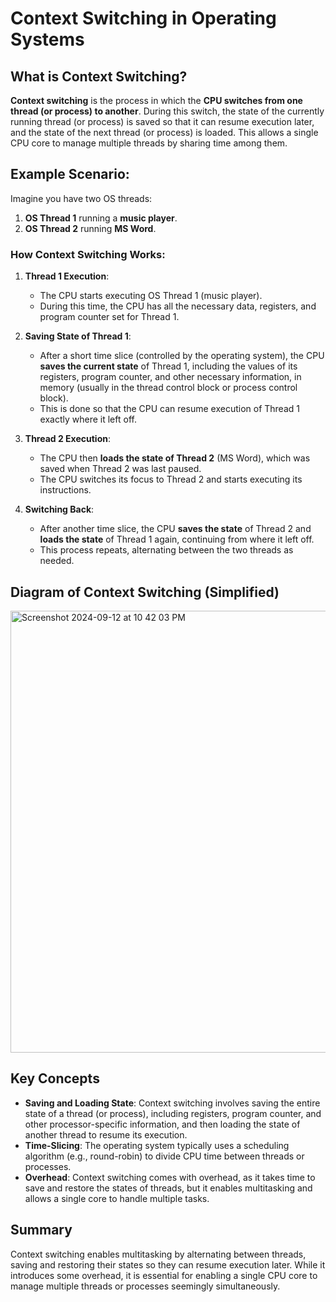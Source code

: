 # Context Switching in Operating Systems

## What is Context Switching?

**Context switching** is the process in which the **CPU switches from one thread (or process) to another**. During this switch, the state of the currently running thread (or process) is saved so that it can resume execution later, and the state of the next thread (or process) is loaded. This allows a single CPU core to manage multiple threads by sharing time among them.

## Example Scenario:

Imagine you have two OS threads:
1. **OS Thread 1** running a **music player**.
2. **OS Thread 2** running **MS Word**.

### How Context Switching Works:

1. **Thread 1 Execution**:
   - The CPU starts executing OS Thread 1 (music player).
   - During this time, the CPU has all the necessary data, registers, and program counter set for Thread 1.

2. **Saving State of Thread 1**:
   - After a short time slice (controlled by the operating system), the CPU **saves the current state** of Thread 1, including the values of its registers, program counter, and other necessary information, in memory (usually in the thread control block or process control block).
   - This is done so that the CPU can resume execution of Thread 1 exactly where it left off.

3. **Thread 2 Execution**:
   - The CPU then **loads the state of Thread 2** (MS Word), which was saved when Thread 2 was last paused.
   - The CPU switches its focus to Thread 2 and starts executing its instructions.

4. **Switching Back**:
   - After another time slice, the CPU **saves the state** of Thread 2 and **loads the state** of Thread 1 again, continuing from where it left off.
   - This process repeats, alternating between the two threads as needed.

## Diagram of Context Switching (Simplified)
<img width="707" alt="Screenshot 2024-09-12 at 10 42 03 PM" src="https://github.com/user-attachments/assets/3aad7bab-c960-40e6-b91a-ba9b985aad53">


## Key Concepts

- **Saving and Loading State**: Context switching involves saving the entire state of a thread (or process), including registers, program counter, and other processor-specific information, and then loading the state of another thread to resume its execution.
- **Time-Slicing**: The operating system typically uses a scheduling algorithm (e.g., round-robin) to divide CPU time between threads or processes.
- **Overhead**: Context switching comes with overhead, as it takes time to save and restore the states of threads, but it enables multitasking and allows a single core to handle multiple tasks.

## Summary

Context switching enables multitasking by alternating between threads, saving and restoring their states so they can resume execution later. While it introduces some overhead, it is essential for enabling a single CPU core to manage multiple threads or processes seemingly simultaneously.
